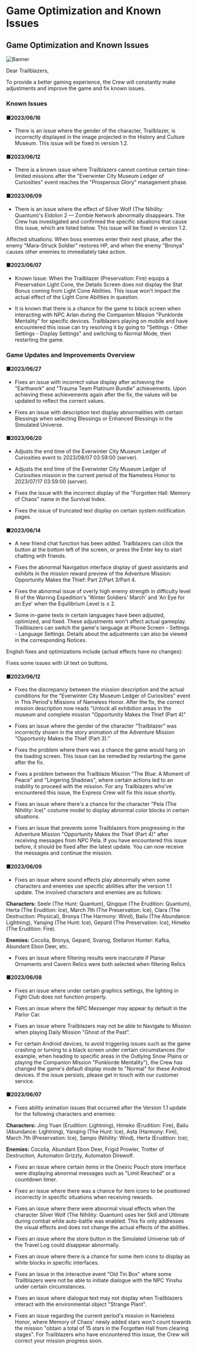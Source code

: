 # Game Optimization and Known Issues
## Game Optimization and Known Issues
![Banner](https://sdk.hoyoverse.com/upload/ann/2023/06/07/6ae9c2b95c89f4ad423aa56872918936_1754594821001664893.png)

Dear Trailblazers,

To provide a better gaming experience, the Crew will constantly make adjustments and improve the game and fix known issues.

### Known Issues

#### ■2023/06/16

- There is an issue where the gender of the character, Trailblazer, is incorrectly displayed in the image projected in the History and Culture Museum. This issue will be fixed in version 1.2.

#### ■2023/06/12

- There is a known issue where Trailblazers cannot continue certain time-limited missions after the "Everwinter City Museum Ledger of Curiosities" event reaches the "Prosperous Glory" management phase.

#### ■2023/06/09

- There is an issue where the effect of Silver Wolf (The Nihility: Quantum)'s Eidolon 2 — Zombie Network abnormally disappears. The Crew has investigated and confirmed the specific situations that cause this issue, which are listed below. This issue will be fixed in version 1.2.

Affected situations: When boss enemies enter their next phase, after the enemy "Mara-Struck Soldier" restores HP, and when the enemy "Bronya" causes other enemies to immediately take action.

#### ■2023/06/07

- Known Issue: When the Trailblazer (Preservation: Fire) equips a Preservation Light Cone, the Details Screen does not display the Stat Bonus coming from Light Cone Abilities. This issue won't impact the actual effect of the Light Cone Abilities in question.

- It is known that there is a chance for the game to black screen when interacting with NPC Arlan during the Companion Mission "Punklorde Mentality" for specific devices. Trailblazers playing on mobile and have encountered this issue can try resolving it by going to "Settings - Other Settings - Display Settings" and switching to Normal Mode, then restarting the game.

### Game Updates and Improvements Overview

#### ■2023/06/27

- Fixes an issue with incorrect value display after achieving the "Earthwork" and "Trauma Team Platinum Bundle" achievements. Upon achieving these achievements again after the fix, the values will be updated to reflect the correct values.

- Fixes an issue with description text display abnormalities with certain Blessings when selecting Blessings or Enhanced Blessings in the Simulated Universe.

#### ■2023/06/20

- Adjusts the end time of the Everwinter City Museum Ledger of Curiosities event to 2023/08/07 03:59:00 (server).

- Adjusts the end time of the Everwinter City Museum Ledger of Curiosities mission in the current period of the Nameless Honor to 2023/07/17 03:59:00 (server).

- Fixes the issue with the incorrect display of the "Forgotten Hall: Memory of Chaos" name in the Survival Index.

- Fixes the issue of truncated text display on certain system notification pages.

#### ■2023/06/14

- A new friend chat function has been added. Trailblazers can click the button at the bottom left of the screen, or press the Enter key to start chatting with friends.

- Fixes the abnormal Navigation interface display of guest assistants and exhibits in the mission reward preview of the Adventure Mission: Opportunity Makes the Thief: Part 2/Part 3/Part 4.

- Fixes the abnormal issue of overly high enemy strength in difficulty level III of the Warring Expedition's 'Winter Soldiers' March' and 'An Eye for an Eye' when the Equilibrium Level is ≤ 2.

- Some in-game texts in certain languages have been adjusted, optimized, and fixed. These adjustments won't affect actual gameplay. Trailblazers can switch the game's language at Phone Screen - Settings - Language Settings. Details about the adjustments can also be viewed in the corresponding Notices.

English fixes and optimizations include (actual effects have no changes):

Fixes some issues with UI text on buttons.

#### ■2023/06/12

- Fixes the discrepancy between the mission description and the actual conditions for the "Everwinter City Museum Ledger of Curiosities" event in This Period's Missions of Nameless Honor. After the fix, the correct mission description now reads "Unlock all exhibition areas in the museum and complete mission "Opportunity Makes the Thief (Part 4)"

- Fixes an issue where the gender of the character “Trailblazer” was incorrectly shown in the story animation of the Adventure Mission “Opportunity Makes the Thief (Part 3).”

- Fixes the problem where there was a chance the game would hang on the loading screen. This issue can be remedied by restarting the game after the fix.

- Fixes a problem between the Trailblaze Mission "The Blue: A Moment of Peace" and "Lingering Shadows", where certain actions led to an inability to proceed with the mission. For any Trailblazers who've encountered this issue, the Express Crew will fix this issue shortly.

- Fixes an issue where there's a chance for the character "Pela (The Nihility: Ice)" costume model to display abnormal color blocks in certain situations.

- Fixes an issue that prevents some Trailblazers from progressing in the Adventure Mission "Opportunity Makes the Thief (Part 4)" after receiving messages from NPC Pela. If you have encountered this issue before, it should be fixed after the latest update. You can now receive the messages and continue the mission.

#### ■2023/06/09

- Fixes an issue where sound effects play abnormally when some characters and enemies use specific abilities after the version 1.1 update. The involved characters and enemies are as follows:

**Characters:** Seele (The Hunt: Quantum), Qingque (The Erudition: Quantum), Herta (The Erudition: Ice), March 7th (The Preservation: Ice), Clara (The Destruction: Physical), Bronya (The Harmony: Wind), Bailu (The Abundance: Lightning), Yanqing (The Hunt: Ice), Gepard (The Preservation: Ice), Himeko (The Erudition: Fire).

**Enemies:** Cocolia, Bronya, Gepard, Svarog, Stellaron Hunter: Kafka, Abundant Ebon Deer, etc.

- Fixes an issue where filtering results were inaccurate if Planar Ornaments and Cavern Relics were both selected when filtering Relics

#### ■2023/06/08

- Fixes an issue where under certain graphics settings, the lighting in Fight Club does not function properly.

- Fixes an issue where the NPC Messenger may appear by default in the Parlor Car.

- Fixes an issue where Trailblazers may not be able to Navigate to Mission when playing Daily Mission "Ghost of the Past".

- For certain Android devices, to avoid triggering issues such as the game crashing or turning to a black screen under certain circumstances (for example, when heading to specific areas in the Outlying Snow Plains or playing the Companion Mission "Punklorde Mentality"), the Crew has changed the game's default display mode to "Normal" for these Android devices. If the issue persists, please get in touch with our customer service.

#### ■2023/06/07

- Fixes ability animation issues that occurred after the Version 1.1 update for the following characters and enemies:

**Characters:** Jing Yuan (Erudition: Lightning), Himeko (Erudition: Fire), Bailu (Abundance: Lightning), Yanqing (The Hunt: Ice), Asta (Harmony: Fire), March 7th (Preservation: Ice), Sampo (Nihility: Wind), Herta (Erudition: Ice);

**Enemies:** Cocolia, Abundant Ebon Deer, Frigid Prowler, Trotter of Destruction, Automaton Grizzly, Automaton Direwolf.

- Fixes an issue where certain items in the Oneiric Pouch store interface were displaying abnormal messages such as "Limit Reached" or a countdown timer.

- Fixes an issue where there was a chance for item icons to be positioned incorrectly in specific situations when receiving rewards.

- Fixes an issue where there were abnormal visual effects when the character Silver Wolf (The Nihility: Quantum) uses her Skill and Ultimate during combat while auto-battle was enabled. This fix only addresses the visual effects and does not change the actual effects of the abilities.

- Fixes an issue where the store button in the Simulated Universe tab of the Travel Log could disappear abnormally.

- Fixes an issue where there is a chance for some item icons to display as white blocks in specific interfaces.

- Fixes an issue in the interactive event "Old Tin Box" where some Trailblazers were not be able to initiate dialogue with the NPC Yinshu under certain circumstances.

- Fixes an issue where dialogue text may not display when Trailblazers interact with the environmental object "Strange Plant".

- Fixes an issue regarding the current period's mission in Nameless Honor, where Memory of Chaos' newly added stars won't count towards the mission "obtain a total of 15 stars in the Forgotten Hall from clearing stages". For Trailblazers who have encountered this issue, the Crew will correct your mission progress soon.
